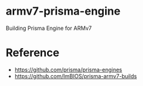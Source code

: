 # armv7-prisma-engine

Building Prisma Engine for ARMv7

# Reference

- https://github.com/prisma/prisma-engines
- https://github.com/ImBIOS/prisma-armv7-builds

